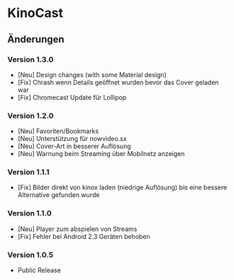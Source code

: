 # KinoCast

## Änderungen
### Version 1.3.0
 - [Neu] Design changes (with some Material design)
 - [Fix] Chrash wenn Details geöffnet wurden bevor das Cover geladen war
 - [Fix] Chromecast Update für Lollipop

### Version 1.2.0
 - [Neu] Favoriten/Bookmarks
 - [Neu] Unterstützung für nowvideo.sx
 - [Neu] Cover-Art in besserer Auflösung
 - [Neu] Warnung beim Streaming über Mobilnetz anzeigen

### Version 1.1.1
 - [Fix] Bilder direkt von kinox laden (niedrige Auflösung) bis eine bessere Alternative gefunden wurde
 
### Version 1.1.0
 - [Neu] Player zum abspielen von Streams
 - [Fix] Fehler bei Android 2.3 Geräten behoben
 
### Version 1.0.5
 - Public Release
